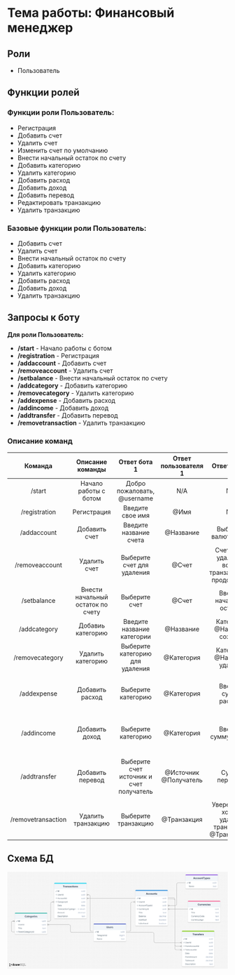 # Тема работы: Финансовый менеджер

## Роли

* Пользователь

## Функции ролей

### Функции роли Пользователь:

* Регистрация
* Добавить счет
* Удалить счет
* Изменить счет по умолчанию
* Внести начальный остаток по счету
* Добавить категорию
* Удалить категорию
* Добавить расход
* Добавить доход
* Добавить перевод
* Редактировать транзакцию
* Удалить транзакцию



### Базовые функции роли Пользователь:

* Добавить счет
* Удалить счет
* Внести начальный остаток по счету
* Добавить категорию
* Удалить категорию
* Добавить расход
* Добавить доход
* Удалить транзакцию


## Запросы к боту

**Для роли Пользователь:**

* **/start** - Начало работы с ботом
* **/registration** - Регистрация
* **/addaccount** - Добавить счет
* **/removeaccount** - Удалить счет
* **/setbalance** - Внести начальный остаток по счету
* **/addcategory** - Добавить категорию
* **/removecategory** - Удалить категорию
* **/addexpense** - Добавить расход
* **/addincome** - Добавить доход
* **/addtransfer** - Добавить перевод
* **/removetransaction** - Удалить транзакцию


### Описание команд

| Команда | Описание команды | Ответ бота 1 | Ответ пользователя 1 | Ответ бота 2 | Ответ пользователя 2 | Ответ бота 3 | Ответ пользователя 3 |
|:-------:|:----------------:|:-------------------:|:-------------------:|:-------------------:|:-------------------:|:-------------------:|:-------------------:|
| /start | Начало работы с ботом | Добро пожаловать, @username | N/A | N/A | N/A | N/A |
| /registration | Регистрация | Введите свое имя | @Имя | N/A | N/A | N/A |
| /addaccount | Добавить счет | Введите название счета | @Название | Выберите валюту счета | @Валюта | N/A |
| /removeaccount | Удалить счет | Выберите счет для удаления | @Счет | Счет будет удален со всеми транзакциями, продолжить? | @Да/@Нет | Счет был удален/Операция отменена |
| /setbalance | Внести начальный остаток по счету | Выберите счет | @Счет | Введите начальный остаток | @Остаток | Начальный остаток на счете @Счет: @Остаток |
| /addcategory | Добавиь категорию | Введите название категории | @Название | Категория @Название создана | N/A | N/A |
| /removecategory | Удалить категорию | Выберите категорию для удаления | @Категория | Категория @Название удалена | N/A | N/A |
| /addexpense | Добавить расход | Выберите категорию | @Категория | Введите сумму расхода | @Сумма | Расход по категории @Категория на сумму @Сумма зарегистрирван |
| /addincome | Добавить доход | Выберите категорию | @Категория | Введите сумму дохода | @Сумма | Доход по категории @Категория на сумму @Сумма зарегистрирван
| /addtransfer | Добавить перевод | Выберите счет источник и счет получатель | @Источник @Получатель | Сумма перевода | @Сумма | Перевод @Источник -> @Получатель на сумму @Сумма выполнен |
| /removetransaction | Удалить транзакцию | Выберите транзакцию | @Транзакция | Уверены, что хотите удалить транзакцию @Транзакция? | @Да/@Нет | Транзакция удалена/Отмена действия |

## Схема БД

![db](/docs/images/dbschema.png)
